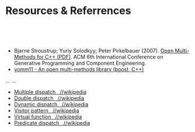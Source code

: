# Resources & Referrences
&nbsp;  
&nbsp;  
&nbsp;  
- Bjarne Stroustrup; Yuriy Solodkyy; Peter Pirkelbauer (2007). [Open Multi-Methods for C++ (PDF)](http://www.stroustrup.com/multimethods.pdf).
ACM 6th International Conference on Generative Programming and Component Engineering.  
- [yomm11 - An open multi-methods library (boost, C++)](http://www.yorel.be/mm/)


...
...

- [Multiple dispatch &nbsp; //wikipedia](http://en.wikipedia.org/wiki/Multiple_dispatch)
- [Double dispatch   &nbsp; //wikipedia](http://en.wikipedia.org/wiki/Double_dispatch)
- [Dynamic dispatch  &nbsp; //wikipedia](http://en.wikipedia.org/wiki/Dynamic_dispatch)
- [Visitor pattern   &nbsp; //wikipedia](http://en.wikipedia.org/wiki/Visitor_pattern)
- [Virtual function  &nbsp; //wikipedia](http://en.wikipedia.org/wiki/Virtual_function)
- [Predicate dispatch &nbsp; //wikipedia](http://en.wikipedia.org/wiki/Predicate_dispatch)
